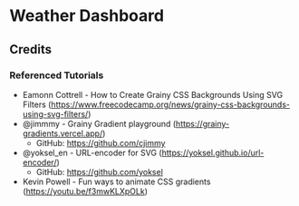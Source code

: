 # Weather Dashboard

## Credits

### Referenced Tutorials
* Eamonn Cottrell - How to Create Grainy CSS Backgrounds Using SVG Filters (https://www.freecodecamp.org/news/grainy-css-backgrounds-using-svg-filters/)
* @jimmmy - Grainy Gradient playground (https://grainy-gradients.vercel.app/)
    - GitHub: https://github.com/cjimmy
* @yoksel_en - URL-encoder for SVG (https://yoksel.github.io/url-encoder/)
    - GitHub: https://github.com/yoksel
* Kevin Powell - Fun ways to animate CSS gradients (https://youtu.be/f3mwKLXpOLk)